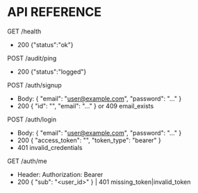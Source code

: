 # API REFERENCE

GET /health
- 200 {"status":"ok"}

POST /audit/ping
- 200 {"status":"logged"}

POST /auth/signup
- Body: { "email": "user@example.com", "password": "..." }
- 200 { "id": "<uuid>", "email": "..." } or 409 email_exists

POST /auth/login
- Body: { "email": "user@example.com", "password": "..." }
- 200 { "access_token": "<jwt>", "token_type": "bearer" }
- 401 invalid_credentials

GET /auth/me
- Header: Authorization: Bearer <token>
- 200 { "sub": "<user_id>" } | 401 missing_token|invalid_token

